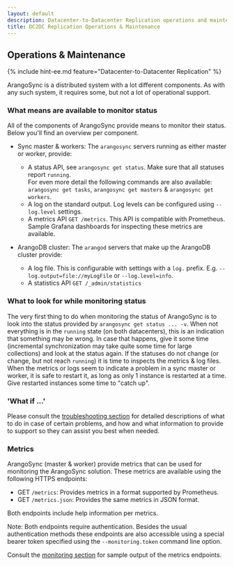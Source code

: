 ```yaml
---
layout: default
description: Datacenter-to-Datacenter Replication operations and maintenance
title: DC2DC Replication Operations & Maintenance
---
```

## Operations & Maintenance

{% include hint-ee.md feature="Datacenter-to-Datacenter Replication" %}

ArangoSync is a distributed system with a lot different components.
As with any such system, it requires some, but not a lot of operational
support.

### What means are available to monitor status

All of the components of ArangoSync provide means to monitor their status.
Below you'll find an overview per component.

- Sync master & workers: The `arangosync` servers running as either master
  or worker, provide:
  - A status API, see `arangosync get status`. Make sure that all statuses report `running`.
    <br/>For even more detail the following commands are also available:
    `arangosync get tasks`, `arangosync get masters` & `arangosync get workers`.
  - A log on the standard output. Log levels can be configured using `--log.level` settings.
  - A metrics API `GET /metrics`. This API is compatible with Prometheus.
    Sample Grafana dashboards for inspecting these metrics are available.

- ArangoDB cluster: The `arangod` servers that make up the ArangoDB cluster
  provide:
  - A log file. This is configurable with settings with a `log.` prefix.
  E.g. `--log.output=file://myLogFile` or `--log.level=info`.
  - A statistics API `GET /_admin/statistics`

### What to look for while monitoring status

The very first thing to do when monitoring the status of ArangoSync is to
look into the status provided by `arangosync get status ... -v`.
When not everything is in the `running` state (on both datacenters), this is an
indication that something may be wrong. In case that happens, give it some time
(incremental synchronization may take quite some time for large collections)
and look at the status again. If the statuses do not change (or change, but not reach `running`)
it is time to inspects the metrics & log files.
<br/> When the metrics or logs seem to indicate a problem in a sync master or worker, it is
safe to restart it, as long as only 1 instance is restarted at a time.
Give restarted instances some time to "catch up".

### 'What if ...'

Please consult the [troubleshooting section](troubleshooting-dc2dc.html)
for detailed descriptions of what to do in case of certain problems, and how and
what information to provide to support so they can assist you best when needed.

### Metrics

ArangoSync (master & worker) provide metrics that can be used for monitoring the ArangoSync
solution. These metrics are available using the following HTTPS endpoints:

- GET `/metrics`: Provides metrics in a format supported by Prometheus.
- GET `/metrics.json`: Provides the same metrics in JSON format.

Both endpoints include help information per metrics.

Note: Both endpoints require authentication. Besides the usual authentication methods
these endpoints are also accessible using a special bearer token specified using the `--monitoring.token`
command line option.

Consult the [monitoring section](monitoring-dc2dc.html#metrics)
for sample output of the metrics endpoints.
